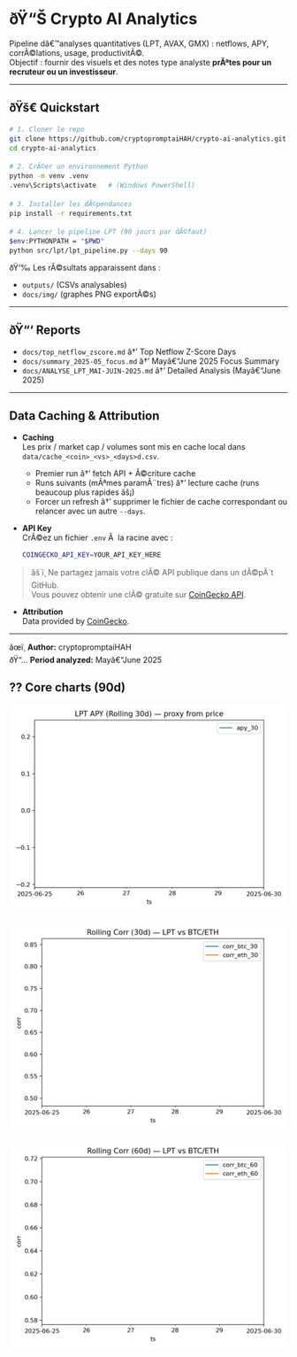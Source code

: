 ﻿# ðŸ“Š Crypto AI Analytics  

Pipeline dâ€™analyses quantitatives (LPT, AVAX, GMX) : netflows, APY, corrÃ©lations, usage, productivitÃ©.  
Objectif : fournir des visuels et des notes type analyste **prÃªtes pour un recruteur ou un investisseur**.  

---

## ðŸš€ Quickstart

```bash
# 1. Cloner le repo
git clone https://github.com/cryptopromptaiHAH/crypto-ai-analytics.git
cd crypto-ai-analytics

# 2. CrÃ©er un environnement Python
python -m venv .venv
.venv\Scripts\activate   # (Windows PowerShell)

# 3. Installer les dÃ©pendances
pip install -r requirements.txt

# 4. Lancer le pipeline LPT (90 jours par dÃ©faut)
$env:PYTHONPATH = "$PWD"
python src/lpt/lpt_pipeline.py --days 90
```

ðŸ‘‰ Les rÃ©sultats apparaissent dans :  
- `outputs/` (CSVs analysables)  
- `docs/img/` (graphes PNG exportÃ©s)  

---

## ðŸ“‘ Reports
- `docs/top_netflow_zscore.md` â†’ Top Netflow Z-Score Days  
- `docs/summary_2025-05_focus.md` â†’ Mayâ€“June 2025 Focus Summary  
- `docs/ANALYSE_LPT_MAI-JUIN-2025.md` â†’ Detailed Analysis (Mayâ€“June 2025)  

---

## Data Caching & Attribution

- **Caching**  
  Les prix / market cap / volumes sont mis en cache local dans `data/cache_<coin>_<vs>_<days>d.csv`.  
  - Premier run â†’ fetch API + Ã©criture cache  
  - Runs suivants (mÃªmes paramÃ¨tres) â†’ lecture cache (runs beaucoup plus rapides âš¡)  
  - Forcer un refresh â†’ supprimer le fichier de cache correspondant ou relancer avec un autre `--days`.

- **API Key**  
  CrÃ©ez un fichier `.env` Ã  la racine avec :  
  ```bash
  COINGECKO_API_KEY=YOUR_API_KEY_HERE
  ```
> âš ï¸ Ne partagez jamais votre clÃ© API publique dans un dÃ©pÃ´t GitHub.  
> Vous pouvez obtenir une clÃ© gratuite sur [CoinGecko API](https://www.coingecko.com/en/api).

- **Attribution**  
  Data provided by [CoinGecko](https://www.coingecko.com/en/api).

---

âœï¸ **Author:** cryptopromptaiHAH  
ðŸ“… **Period analyzed:** Mayâ€“June 2025  
## ?? Core charts (90d)

![LPT ï¿½ APY 30j](docs/img/previews/lpt_apy_30d.jpg)

![LPT ? BTC/ETH ï¿½ Corr 30j](docs/img/previews/lpt_corr_30d.jpg)

![LPT ? BTC/ETH ï¿½ Corr 60j](docs/img/previews/lpt_corr_60d.jpg)

